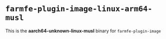 # `farmfe-plugin-image-linux-arm64-musl`

This is the **aarch64-unknown-linux-musl** binary for `farmfe-plugin-image`
